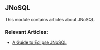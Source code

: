 ## JNoSQL

This module contains articles about JNoSQL. 

### Relevant Articles: 
- [A Guide to Eclipse JNoSQL](http://www.surya.com/eclipse-jnosql)
